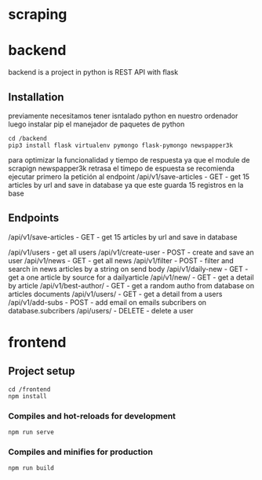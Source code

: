 # scraping

# backend

backend is a project in python is REST API with flask

## Installation

previamente necesitamos tener isntalado python en nuestro ordenador
luego instalar pip el manejador de paquetes de python

```
cd /backend
pip3 install flask virtualenv pymongo flask-pymongo newspapper3k
```

para optimizar la funcionalidad y tiempo de respuesta ya que el module de scrapign newspapper3k
retrasa el timepo de espuesta se recomienda
ejecutar primero la petición al endpoint
/api/v1/save-articles - GET - get 15 articles by url and save in database
ya que este guarda 15 registros en la base

## Endpoints

/api/v1/save-articles - GET - get 15 articles by url and save in database

/api/v1/users - get all users
/api/v1/create-user - POST - create and save an user
/api/v1/news - GET - get all news
/api/v1/filter - POST - filter and search in news articles by a string on send body
/api/v1/daily-new - GET - get a one article by source for a dailyarticle
/api/v1/new/<id> - GET - get a detail by article
/api/v1/best-author/ - GET - get a random autho from database on articles documents
/api/v1/users/<id> - GET - get a detail from a users
/api/v1/add-subs - POST - add email on emails subcribers on database.subcribers
/api/users/<id> - DELETE - delete a user

# frontend

## Project setup

```
cd /frontend
npm install
```

### Compiles and hot-reloads for development

```
npm run serve
```

### Compiles and minifies for production

```
npm run build
```
